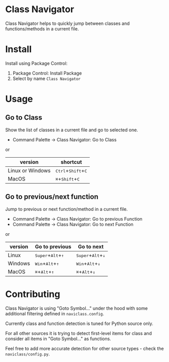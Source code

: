 # Class Navigator

Class Navigator helps to quickly jump between classes and functions/methods in a
current file.


# Install

Install using Package Control:

1. Package Control: Install Package
2. Select by name `Class Navigator`


# Usage

## Go to Class

Show the list of classes in a current file and go to selected one.

* Command Palette -> Class Navigator: Go to Class

or

version | shortcut
---- | ----
Linux or Windows | <kbd>Ctrl</kbd>+<kbd>Shift</kbd>+<kbd>C</kbd>
MacOS            | <kbd>⌘</kbd>+<kbd>Shift</kbd>+<kbd>C</kbd>


## Go to previous/next function

Jump to previous or next function/method in a current file.

* Command Palette -> Class Navigator: Go to previous Function
* Command Palette -> Class Navigator: Go to next Function

or

version | Go to previous | Go to next
---- | ---- | ----
Linux   | <kbd>Super</kbd>+<kbd>Alt</kbd>+<kbd>↑</kbd> | <kbd>Super</kbd>+<kbd>Alt</kbd>+<kbd>↓</kbd>
Windows | <kbd>Win</kbd>+<kbd>Alt</kbd>+<kbd>↑</kbd> | <kbd>Win</kbd>+<kbd>Alt</kbd>+<kbd>↓</kbd>
MacOS   | <kbd>⌘</kbd>+<kbd>Alt</kbd>+<kbd>↑</kbd> | <kbd>⌘</kbd>+<kbd>Alt</kbd>+<kbd>↓</kbd>


# Contributing

Class Navigator is using "Goto Symbol..." under the hood with some additional
filtering defined in `naviclass.config`.

Currently class and function detection is tuned for Python source only.

For all other sources it is trying to detect first-level items for class and
consider all items in "Goto Symbol..." as functions.

Feel free to add more accurate detection for other source types - check
the `naviclass/config.py`.
